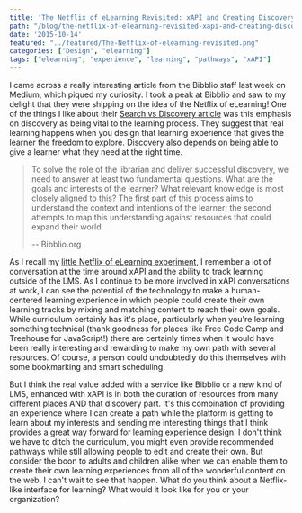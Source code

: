 ```yaml
---
title: 'The Netflix of eLearning Revisited: xAPI and Creating Discovery Pathways'
path: "/blog/the-netflix-of-elearning-revisited-xapi-and-creating-discovery-pathways"
date: '2015-10-14'
featured: "../featured/The-Netflix-of-elearning-revisited.png"
categories: ["Design", "elearning"]
tags: ["elearning", "experience", "learning", "pathways", "xAPI"]
---
```


I came across a really interesting article from the Bibblio staff last week on Medium, which piqued my curiosity. I took a peak at Bibblio and saw to my delight that they were shipping on the idea of the Netflix of eLearning! One of the things I like about their [Search vs Discovery article](https://medium.com/synapse/search-vs-discovery-1b80e045aea) was this emphasis on discovery as being vital to the learning process. They suggest that real learning happens when you design that learning experience that gives the learner the freedom to explore. Discovery also depends on being able to give a learner what they need at the right time.

> To solve the role of the librarian and deliver successful discovery, we need to answer at least two fundamental questions. What are the goals and interests of the learner? What relevant knowledge is most closely aligned to this? The first part of this process aims to understand the context and intentions of the learner; the second attempts to map this understanding against resources that could expand their world.
>
> -- Bibblio.org

As I recall my [little Netflix of eLearning experiment](/blog/the-netflix-of-elearning-weblrn/), I remember a lot of conversation at the time around xAPI and the ability to track learning outside of the LMS. As I continue to be more involved in xAPI conversations at work, I can see the potential of the technology to make a human-centered learning experience in which people could create their own learning tracks by mixing and matching content to reach their own goals. While curriculum certainly has it's place, particularly when you're learning something technical (thank goodness for places like Free Code Camp and Treehouse for JavaScript!) there are certainly times when it would have been really interesting and rewarding to make my own path with several resources. Of course, a person could undoubtedly do this themselves with some bookmarking and smart scheduling.

But I think the real value added with a service like Bibblio or a new kind of LMS, enhanced with xAPI is in both the curation of resources from many different places AND that discovery part. It's this combination of providing an experience where I can create a path while the platform is getting to learn about my interests and sending me interesting things that I think provides a great way forward for learning experience design. I don't think we have to ditch the curriculum, you might even provide recommended pathways while still allowing people to edit and create their own. But consider the boon to adults and children alike when we can enable them to create their own learning experiences from all of the wonderful content on the web. I can't wait to see that happen. What do you think about a Netflix-like interface for learning? What would it look like for you or your organization?
